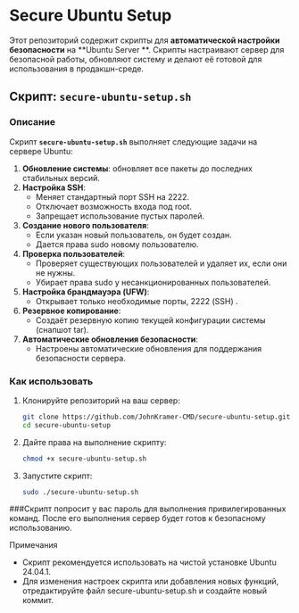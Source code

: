 # Secure Ubuntu Setup

Этот репозиторий содержит скрипты для **автоматической настройки безопасности** на **Ubuntu Server **. 
Скрипты настраивают сервер для безопасной работы, обновляют систему и делают её готовой для использования в продакшн-среде.

## Скрипт: `secure-ubuntu-setup.sh`

### Описание
Скрипт **`secure-ubuntu-setup.sh`** выполняет следующие задачи на сервере Ubuntu:

1. **Обновление системы**: обновляет все пакеты до последних стабильных версий.
2. **Настройка SSH**:  
   - Меняет стандартный порт SSH на 2222.
   - Отключает возможность входа под root.
   - Запрещает использование пустых паролей.
3. **Создание нового пользователя**:  
   - Если указан новый пользователь, он будет создан.
   - Дается права sudo новому пользователю.
4. **Проверка пользователей**:  
   - Проверяет существующих пользователей и удаляет их, если они не нужны.
   - Убирает права sudo у несанкционированных пользователей.
5. **Настройка брандмауэра (UFW)**:  
   - Открывает только необходимые порты, 2222 (SSH) .
6. **Резервное копирование**:  
   - Создаёт резервную копию текущей конфигурации системы (снапшот tar).
7. **Автоматические обновления безопасности**:  
   - Настроены автоматические обновления для поддержания безопасности сервера.

### Как использовать

1. Клонируйте репозиторий на ваш сервер:
   ```bash
   git clone https://github.com/JohnKramer-CMD/secure-ubuntu-setup.git
   cd secure-ubuntu-setup
2. Дайте права на выполнение скрипту:
   ```bash
   chmod +x secure-ubuntu-setup.sh
3. Запустите скрипт:
    ```bash
    sudo ./secure-ubuntu-setup.sh

###Скрипт попросит у вас пароль для выполнения привилегированных команд. После его выполнения сервер будет готов к безопасному использованию.

Примечания

  - Скрипт рекомендуется использовать на чистой установке Ubuntu 24.04.1.
  - Для изменения настроек скрипта или добавления новых функций, отредактируйте файл secure-ubuntu-setup.sh и создайте новый коммит.
